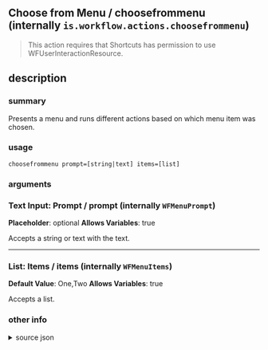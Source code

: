 
## Choose from Menu / choosefrommenu (internally `is.workflow.actions.choosefrommenu`)


> This action requires that Shortcuts has permission to use WFUserInteractionResource.


## description
### summary
Presents a menu and runs different actions based on which menu item was chosen.


### usage
`choosefrommenu prompt=[string|text] items=[list]`

### arguments
### Text Input: Prompt / prompt (internally `WFMenuPrompt`)
**Placeholder**: optional
**Allows Variables**: true


Accepts a string 
or text
with the text.

---

### List: Items / items (internally `WFMenuItems`)
**Default Value**: One,Two
**Allows Variables**: true


Accepts a list.

### other info

<details><summary>source json</summary>
```json
{
	"ActionClass": "WFChooseFromMenuAction",
	"ActionKeywords": [
		"list",
		"prompt",
		"select",
		"action",
		"sheet",
		"switch"
	],
	"Category": "Scripting",
	"Description": {
		"DescriptionSummary": "Presents a menu and runs different actions based on which menu item was chosen."
	},
	"IconName": "Scripting.png",
	"InputPassthrough": true,
	"Name": "Choose from Menu",
	"Parameters": [
		{
			"Class": "WFTextInputParameter",
			"Description": "The instruction provided when the menu is presented.",
			"DisallowedVariableTypes": [
				"Ask"
			],
			"Key": "WFMenuPrompt",
			"Label": "Prompt",
			"Placeholder": "optional",
			"TextAlignment": "Right"
		},
		{
			"Class": "WFArrayParameter",
			"DefaultValue": [
				"One",
				"Two"
			],
			"Key": "WFMenuItems",
			"Label": "Items"
		}
	],
	"RequiredResources": [
		"WFUserInteractionResource"
	],
	"ShortName": "Menu",
	"Subcategory": "Control Flow",
	"SuggestedAsInitialAction": true
}
```
</details>

